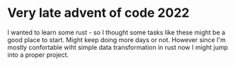 # Very late advent of code 2022

I wanted to learn some rust - so I thought some tasks like these might be a good place to start.
Might keep doing more days or not. However since I'm mostly confortable wiht simple data transformation in rust now I might jump into a proper project.
